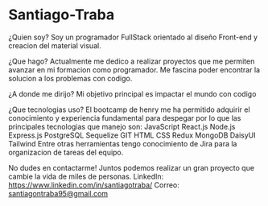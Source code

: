 # Santiago-Traba 

¿Quien soy? 
Soy un programador FullStack orientado al diseño Front-end y creacion del material visual. 

¿Que hago? 
Actualmente me dedico a realizar proyectos que me permiten avanzar en mi formacion como programador. Me fascina poder encontrar la solucion a los problemas con codigo. 

¿A donde me dirijo? 
Mi objetivo principal es impactar el mundo con codigo 

¿Que tecnologias uso? 
El bootcamp de henry me ha permitido adquirir el conocimiento y experiencia fundamental para despegar por lo que las principales tecnologias que manejo son: 
JavaScript
React.js
Node.js
Express.js
PostgreSQL
Sequelize 
GIT 
HTML 
CSS 
Redux 
MongoDB
DaisyUI 
Tailwind 
Entre otras herramientas tengo conocimiento de Jira para la organizacion de tareas del equipo. 

No dudes en contactarme!
Juntos podemos realizar un gran proyecto que cambie la vida de miles de personas. 
LinkedIn: https://www.linkedin.com/in/santiagotraba/ 
Correo: santiagontraba95@gmail.com 
